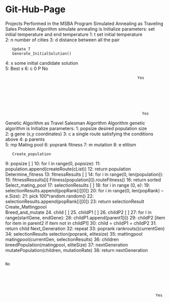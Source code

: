 # Git-Hub-Page
Projects Performed in the MSBA Program
Simulated Annealing as Traveling Sales Problem 
Algorithm simulate annealing is
        Initialize parameters: set initial temperature and end temperature
  1:  t                       set initial temperature     
  2:  n                      number of cities 
  3:  d                      distance between all the pair 
 
       Update_T
       Generate_InitialSolution() 
  4:  x                       some initial candidate solution                                                   
  5:  Best                 x
  6:  c                       0                                                P
                                                                                                                                      No

                                                                                   
                                                              Yes                        



                                                                                                                                                    


                                                                                                                            
                                                                Yes








Genetic Algorithm as Travel Salesman Algorithm
Algorithm genetic algorithm is
	Initialize parameters:
  1:  popsize            desired population size   
  2:  g                        gene (x,y coordinates) 
  3:  c                        a single  route satisfying the conditions above
  4:  p                        parents                                                   
  5:  mp                    Mating pool
  6:  poprank           fitness
  7:  m                      mutation
  8:  e                       elitism

       Create_population    
  9:   popsize           [ ]
10:   	for I in range(0, popsize):
11:         population.append(createRoute(cList)) 
12:         return population
       Determine_fitness
13:    fitnessResults           [ ]
14:        for i in range(0, len(population)):
15:        fitnessRessults[i]          Fitness(population[i]).routeFitness()
16:        return sorted 
        Select_mating_pool
17:   selectionResults             [ ]
18:        for i in range (0, e):
19:        selectionResults.append(popRank[i][0])
20:        for i in range(0, len(popRank) – e.Size):
21:        pick          100*random.random()
22:        selectionResults.append(popRank[i][0])
23:       return selectionResult  
        Create_Mattingpool  
        Breed_and_mutate
24.    child          [ ]
25.    childP1         [ ]
26.    childP2          [ ]
27:        for I in range(startGene, endGene):
28:        childP1.append(parent1[i])
29:        childP2          [item for item in parent2 if item not in childP1]
30:        child = childP1 + childP2
31:       return child
        Next_Generation
32:  repeat
33:         poprank             rankrouts((currentGen)
34:         selectionResults            selection(poprank, elitesize)
35:         mattingpool            matingpool(currentGen, selectionResults)
36:         children            breedPopulation(matingpool, eliteSize)
37:         nextGeneration          mutatePopulation(children, mutationRate)
38:  return nextGeneration







 


 
        


 










 
                                                                                                                     No






                                                                      Yes




                                         
